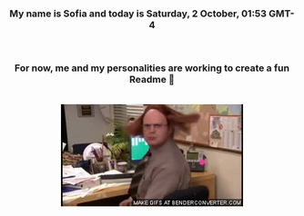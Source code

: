 


<div align="center">
<h3 >My name is Sofia and today is Saturday, 2 October, 01:53 GMT-4</h3><br>
<h3 >For now, me and my personalities are working to create a fun Readme 👋
</h3><br>
<img src='img/dwight.gif' alt='working...'/>
</div>
